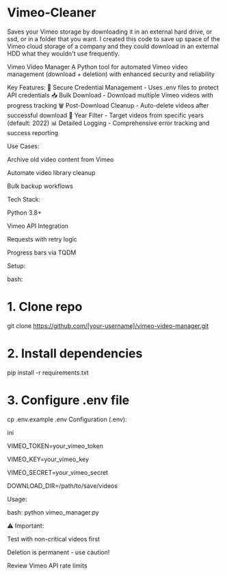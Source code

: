 # Vimeo-Cleaner
Saves your Vimeo storage by downloading it in an external hard drive, or ssd, or in a folder that you want. I created this code to save up space of the Vimeo cloud storage of a company and they could download in an external HDD what they wouldn't use frequently.

Vimeo Video Manager
A Python tool for automated Vimeo video management (download + deletion) with enhanced security and reliability

Key Features:
🔐 Secure Credential Management - Uses .env files to protect API credentials
📥 Bulk Download - Download multiple Vimeo videos with progress tracking
🗑️ Post-Download Cleanup - Auto-delete videos after successful download
📅 Year Filter - Target videos from specific years (default: 2022)
📊 Detailed Logging - Comprehensive error tracking and success reporting

Use Cases:

Archive old video content from Vimeo

Automate video library cleanup

Bulk backup workflows

Tech Stack:

Python 3.8+

Vimeo API Integration

Requests with retry logic

Progress bars via TQDM

Setup:

bash:
# 1. Clone repo
git clone https://github.com/[your-username]/vimeo-video-manager.git

# 2. Install dependencies
pip install -r requirements.txt

# 3. Configure .env file
cp .env.example .env
Configuration (.env):

ini

VIMEO_TOKEN=your_vimeo_token

VIMEO_KEY=your_vimeo_key

VIMEO_SECRET=your_vimeo_secret

DOWNLOAD_DIR=/path/to/save/videos


Usage:

bash:
python vimeo_manager.py

⚠️ Important:

Test with non-critical videos first

Deletion is permanent - use caution!

Review Vimeo API rate limits
